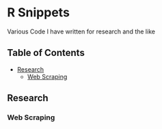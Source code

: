 # R Snippets
Various Code I have written for research and the like

## Table of Contents
- [Research](#research)
  * [Web Scraping](#web-scraping)

## Research

### Web Scraping
